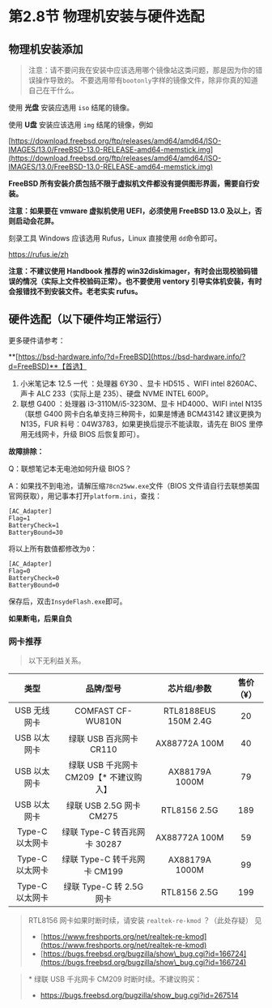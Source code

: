 # 第2.8节 物理机安装与硬件选配

## 物理机安装添加

> 注意：请不要问我在安装中应该选用哪个镜像站这类问题，那是因为你的错误操作导致的。 不要选用带有`bootonly`字样的镜像文件，除非你真的知道自己在干什么。

使用 **光盘** 安装应选用 `iso` 结尾的镜像。

使用 **U盘** 安装应该选用 `img` 结尾的镜像，例如

[https://download.freebsd.org/ftp/releases/amd64/amd64/ISO-IMAGES/13.0/FreeBSD-13.0-RELEASE-amd64-memstick.img](https://download.freebsd.org/ftp/releases/amd64/amd64/ISO-IMAGES/13.0/FreeBSD-13.0-RELEASE-amd64-memstick.img)

**FreeBSD 所有安装介质包括不限于虚拟机文件都没有提供图形界面，需要自行安装。**

**注意：如果要在 vmware 虚拟机使用 UEFI，必须使用 FreeBSD 13.0 及以上，否则启动会花屏。**

刻录工具 Windows 应该选用 Rufus，Linux 直接使用 `dd`命令即可。

https://rufus.ie/zh

**注意：不建议使用 Handbook 推荐的 win32diskimager，有时会出现校验码错误的情况（实际上文件校验码正常）。也不要使用 ventory 引导实体机安装，有时会报错找不到安装文件。老老实实 rufus。**

## 硬件选配（以下硬件均正常运行）

更多硬件请参考：

**[https://bsd-hardware.info/?d=FreeBSD](https://bsd-hardware.info/?d=FreeBSD)**【首选】

1. 小米笔记本 12.5 一代 ：处理器 6Y30 、显卡 HD515 、WIFI intel 8260AC、声卡 ALC 233（实际上是 235）、硬盘 NVME INTEL 600P。
2. 联想 G400 ：处理器 i3-3110M/i5-3230M、显卡 HD4000、WIFI intel N135（联想 G400 网卡白名单支持三种网卡，如果是博通 BCM43142 建议更换为 N135，FUR 料号：04W3783，如果更换后提示不能读取，请先在 BIOS 里停用无线网卡，升级 BIOS 后恢复即可）。

**故障排除：**

Q：联想笔记本无电池如何升级 BIOS？

A：如果找不到电池，请解压缩`78cn25ww.exe`文件（BIOS 文件请自行去联想美国官网获取），用记事本打开`platform.ini`，查找：

```
[AC_Adapter]
Flag=1
BatteryCheck=1
BatteryBound=30
```

将以上所有数值都修改为`0`：

```
[AC_Adapter]
Flag=0
BatteryCheck=0
BatteryBound=0
```

保存后，双击`InsydeFlash.exe`即可。

**如果断电，后果自负**

### 网卡推荐

> 以下无利益关系。

|      类型     |         品牌/型号         |        芯片组/参数        | 售价（¥） |
| :---------: | :-------------------: | :------------------: | :---: |
|   USB 无线网卡  |   COMFAST CF-WU810N   | RTL8188EUS 150M 2.4G |   20  |
|   USB 以太网卡  |   绿联 USB 百兆网卡 CR110   |     AX88772A 100M    |   40  |
|   USB 以太网卡  |   绿联 USB 千兆网卡 CM209【* 不建议购入】   |    AX88179A 1000M    |   79  |
|   USB 以太网卡  |  绿联 USB 2.5G 网卡 CM275 |     RTL8156 2.5G     |  189  |
| Type-C 以太网卡 | 绿联 Type-C 转百兆网卡 30287 |     AX88772A 100M    |   59  |
| Type-C 以太网卡 | 绿联 Type-C 转千兆网卡 CM199 |    AX88179A 1000M    |   99  |
| Type-C 以太网卡 |  绿联 Type-C 转 2.5G 网卡  |     RTL8156 2.5G     |  199  |

> RTL8156 网卡如果时断时续，请安装 `realtek-re-kmod` ？（此处存疑） 见
>
> * [https://www.freshports.org/net/realtek-re-kmod](https://www.freshports.org/net/realtek-re-kmod)
> * [https://bugs.freebsd.org/bugzilla/show\_bug.cgi?id=166724](https://bugs.freebsd.org/bugzilla/show\_bug.cgi?id=166724)

>  \*  绿联 USB 千兆网卡 CM209 时断时续。不建议购买：
>
> - https://bugs.freebsd.org/bugzilla/show_bug.cgi?id=267514
